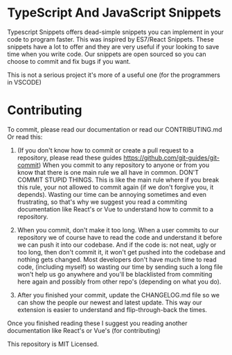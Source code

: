# TypeScript And JavaScript Snippets
Typescript Snippets offers dead-simple snippets you can implement in your code to program faster. This was inspired by ES7/React Snippets. These snippets have a lot to offer and they are very useful if your looking to save time when you write code. Our snippets are open sourced so you can choose to commit and fix bugs if you 
want.

This is not a serious project it's more of a useful one (for the programmers in VSCODE)

# Contributing
To commit, please read our documentation or read our CONTRIBUTING.md
Or read this:
1. (If you don't know how to commit or create a pull request to a repository, please read these guides https://github.com/git-guides/git-commit)
When you commit to any repository to anyone or from you know that there is one main rule we all have in common. DON'T COMMIT STUPID THINGS. This is like the main rule where if you break this rule, your not allowed to commit again (if we don't forgive you, it depends). Wasting our time can be annoying sometimes and even frustrating, so that's why we suggest you read a commiting documentation like React's or Vue to understand how to commit to a repository.

2. When you commit, don't make it too long. When a user commits to our repository we of course have to read the code and understand it before we can push it into our codebase. And if the code is: not neat, ugly or too long, then don't commit it, it won't get pushed into the codebase and nothing gets changed. Most developers don't have much time to read code, (including myself) so wasting our time by sending such a long file won't help us go anywhere and you'll be blacklisted from commiting here again and possibly from other repo's (depending on what you do).

3. After you finished your commit, update the CHANGELOG.md file so we can show the people our newest and latest update. This way our extension is easier to understand and flip-through-back the times.

Once you finished reading these I suggest you reading another documentation like React's or Vue's (for contributing)

This repository is MIT Licensed.
